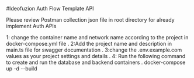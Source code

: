 #Ideofuzion Auth Flow Template API

Please review Postman collection json file in root directory for already implement Auth APIs

1: change the container name and network name according to the project in docker-compose.yml file .
2:Add the project name and description in main.ts file for swagger documentation .
3:change the .env.example.com values as your project settings and details .
4: Run the following command to create and run the database and backend containers . 
    docker-compose up -d --build 
